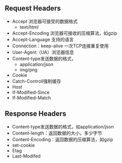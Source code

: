 ## Request Headers
- Accept 浏览器可接受的数据格式
  - text/html
- Accept-Encoding 浏览器可接收的压缩算法，如gzip
- Accept-Language 支持的语言
- Connection：keep-alive 一次TCP连接重复使用
- User-Agent（UA）浏览器信息
- Content-type发送数据的格式，
  - application/json
  - img/png
- Cookie
- Catch-Controll强制缓存
- Host
- If-Modified-Since
- If-Modified-Match
## Response Headers
- Content-type发送数据的格式，如application/json
- Content-length：返回数据的大小，多少字节
- Content-Encoding：返回数据的压缩算法，如gzip
- set-cookie
- Etag
- Last-Modifed